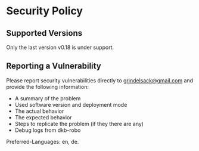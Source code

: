 <!-- markdownlint-disable  MD013 -->
<!-- wiki-title Security Policy -->
# Security Policy

## Supported Versions

Only the last version v0.18 is under support.

## Reporting a Vulnerability

Please report security vulnerabilities directly to grindelsack@gmail.com and provide the following information:

- A summary of the problem
- Used software version and deployment mode
- The actual behavior
- The expected behavior
- Steps to replicate the problem (if they there are any)
- Debug logs from dkb-robo

Preferred-Languages: en, de.

